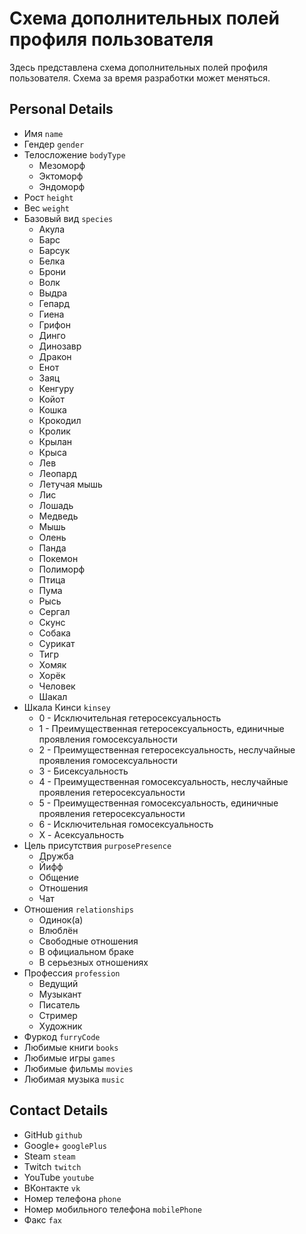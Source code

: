 # Схема дополнительных полей профиля пользователя

Здесь представлена схема дополнительных полей профиля пользователя. Схема за время разработки может меняться.

## Personal Details

- Имя `name`
- Гендер `gender`
- Телосложение `bodyType`
  - Мезоморф
  - Эктоморф
  - Эндоморф
- Рост `height`
- Вес `weight`
- Базовый вид `species`
  - Акула
  - Барс
  - Барсук
  - Белка
  - Брони
  - Волк
  - Выдра
  - Гепард
  - Гиена
  - Грифон
  - Динго
  - Динозавр
  - Дракон
  - Енот
  - Заяц
  - Кенгуру
  - Койот
  - Кошка
  - Крокодил
  - Кролик
  - Крылан
  - Крыса
  - Лев
  - Леопард
  - Летучая мышь
  - Лис
  - Лошадь
  - Медведь
  - Мышь
  - Олень
  - Панда
  - Покемон
  - Полиморф
  - Птица
  - Пума
  - Рысь
  - Сергал
  - Скунс
  - Собака
  - Сурикат
  - Тигр
  - Хомяк
  - Хорёк
  - Человек
  - Шакал
- Шкала Кинси `kinsey`
  - 0 - Исключительная гетеросексуальность
  - 1 - Преимущественная гетеросексуальность, единичные проявления гомосексуальности
  - 2 - Преимущественная гетеросексуальность, неслучайные проявления гомосексуальности
  - 3 - Бисексуальность
  - 4 - Преимущественная гомосексуальность, неслучайные проявления гетеросексуальности
  - 5 - Преимущественная гомосексуальность, единичные проявления гетеросексуальности
  - 6 - Исключительная гомосексуальность
  - X - Асексуальность
- Цель присутствия `purposePresence`
  - Дружба
  - Йифф
  - Общение
  - Отношения
  - Чат
- Отношения `relationships`
  - Одинок(а)
  - Влюблён
  - Свободные отношения
  - В официальном браке
  - В серьезных отношениях
- Профессия `profession`
  - Ведущий
  - Музыкант
  - Писатель
  - Стример
  - Художник
- Фуркод `furryCode`
- Любимые книги `books`
- Любимые игры `games`
- Любимые фильмы `movies`
- Любимая музыка `music`

## Contact Details

- GitHub `github`
- Google+ `googlePlus`
- Steam `steam`
- Twitch `twitch`
- YouTube `youtube`
- ВКонтакте `vk`
- Номер телефона `phone`
- Номер мобильного телефона `mobilePhone`
- Факс `fax`
